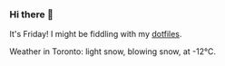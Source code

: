 ### Hi there :wave:

It's Friday! I might be fiddling with my [dotfiles](https://github.com/bewuethr/dotfiles).

Weather in Toronto: light snow, blowing snow, at -12°C.

